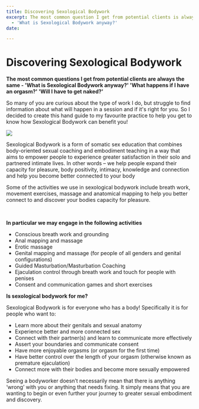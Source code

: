```yaml
---
title: Discovering Sexological Bodywork
excerpt: The most common question I get from potential clients is always the same
  - 'What is Sexological Bodywork anyway?'
date: 

---
```

# Discovering Sexological Bodywork

**The most common questions I get from potential clients are always the same - 'What is Sexological Bodywork anyway?' 'What happens if I have an orgasm?' 'Will I have to get naked?'**

So many of you are curious about the type of work I do, but struggle to find information about what will happen in a session and if it's right for you. So I decided to create this hand guide to my favourite practice to help you get to know how Sexological Bodywork can benefit you!

![](https://static.wixstatic.com/media/ebc04d_7e4e467ab97c43fbafe3b8a2456ef105\~mv2.jpg/v1/fill/w_1000,h_667,al_c,q_90/ebc04d_7e4e467ab97c43fbafe3b8a2456ef105\~mv2.webp)

Sexological Bodywork is a form of somatic sex education that combines body-oriented sexual coaching and embodiment teaching in a way that aims to empower people to experience greater satisfaction in their solo and partnered intimate lives. In other words – we help people expand their capacity for pleasure, body positivity, intimacy, knowledge and connection and help you become better connected to your body

Some of the activities we use in sexological bodywork include breath work, movement exercises, massage and anatomical mapping to help you better connect to and discover your bodies capacity for pleasure.

​

**In particular we may engage in the following activities**

* Conscious breath work and grounding
* Anal mapping and massage
* Erotic massage
* Genital mapping and massage (for people of all genders and genital configurations)
* Guided Masturbation/Masturbation Coaching
* Ejaculation control through breath work and touch for people with penises
* Consent and communication games and short exercises

**Is sexological bodywork for me?**

Sexological Bodywork is for everyone who has a body! Specifically it is for people who want to:

* Learn more about their genitals and sexual anatomy
* Experience better and more connected sex
* Connect with their partner(s) and learn to communicate more effectively
* Assert your boundaries and communicate consent
* Have more enjoyable orgasms (or orgasm for the first time)
* Have better control over the length of your orgasm (otherwise known as premature ejaculation)
* Connect more with their bodies and become more sexually empowered

Seeing a bodyworker doesn’t necessarily mean that there is anything ‘wrong’ with you or anything that needs fixing. It simply means that you are wanting to begin or even further your journey to greater sexual embodiment and discovery.